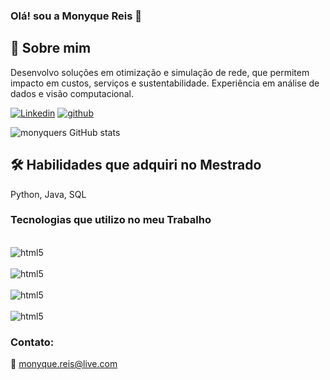 ### Olá! sou a Monyque Reis 👋

## 🚀 Sobre mim
Desenvolvo soluções em otimização e simulação de rede, que permitem impacto em custos, serviços e sustentabilidade. Experiência em análise de dados e visão computacional. 

[![Linkedin](https://img.shields.io/badge/LinkedIn-0077B5?style=for-the-badge&logo=linkedin&logoColor=white)](https://www.linkedin.com/in/monyquesouzareis/)
[![github](https://img.shields.io/badge/GitHub-100000?style=for-the-badge&logo=github&logoColor=white)](https://www.[linkedin.com/in/monyquesouzareis](https://github.com/monyquers)/)

![monyquers GitHub stats](https://github-readme-stats.vercel.app/api?username=monyquers&show_icons=true&theme=chartreuse-dark)


## 🛠 Habilidades que adquiri no Mestrado

Python, Java, SQL

### Tecnologias que utilizo no meu Trabalho

<div style="display: inline_block"><br/>
  <img align="center" alt="html5" src="https://img.shields.io/badge/Microsoft_Excel-217346?style=for-the-badge&logo=microsoft-excel&logoColor=white">
<div style="display: inline_block"><br/>
  <img align="center" alt="html5" src="https://img.shields.io/badge/Microsoft_Access-A4373A?style=for-the-badge&logo=microsoft-access&logoColor=white)(https://img.shields.io/badge/Microsoft_SQL_Server-CC2927?style=for-the-badge&logo=microsoft-sql-server&logoColor=white" />
  <div style="display: inline_block"><br/>
  <img align="center" alt="html5" src="https://img.shields.io/badge/PowerBI-F2C811?style=for-the-badge&logo=Power%20BI&logoColor=white" />
    <div style="display: inline_block"><br/>
  <img align="center" alt="html5" src="https://img.shields.io/badge/Figma-F24E1E?style=for-the-badge&logo=figma&logoColor=white" /> 
</div>


### Contato:
📧 monyque.reis@live.com
